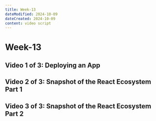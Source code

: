 ```yaml
---
title: Week-13
dateModified: 2024-10-09
dateCreated: 2024-10-09
content: video script
---
```


# Week-13

## Video 1 of 3: Deploying an App

## Video 2 of 3: Snapshot of the React Ecosystem Part 1

## Video 3 of 3: Snapshot of the React Ecosystem Part 2
